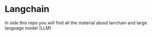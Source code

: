 # Langchain

In side this repo you will find all the material about lanchain and large language model (LLM)
